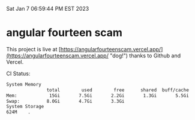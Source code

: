 Sat Jan  7 06:59:44 PM EST 2023

# angular fourteen scam


This project is live at [https://angularfourteenscam.vercel.app/](https://angularfourteenscam.vercel.app/ "dog!") thanks to Github and Vercel.

CI Status: 

```bash
System Memory
               total        used        free      shared  buff/cache   available
Mem:            15Gi       7.5Gi       2.2Gi       1.3Gi       5.5Gi       6.0Gi
Swap:          8.0Gi       4.7Gi       3.3Gi
System Storage
624M	.
```
